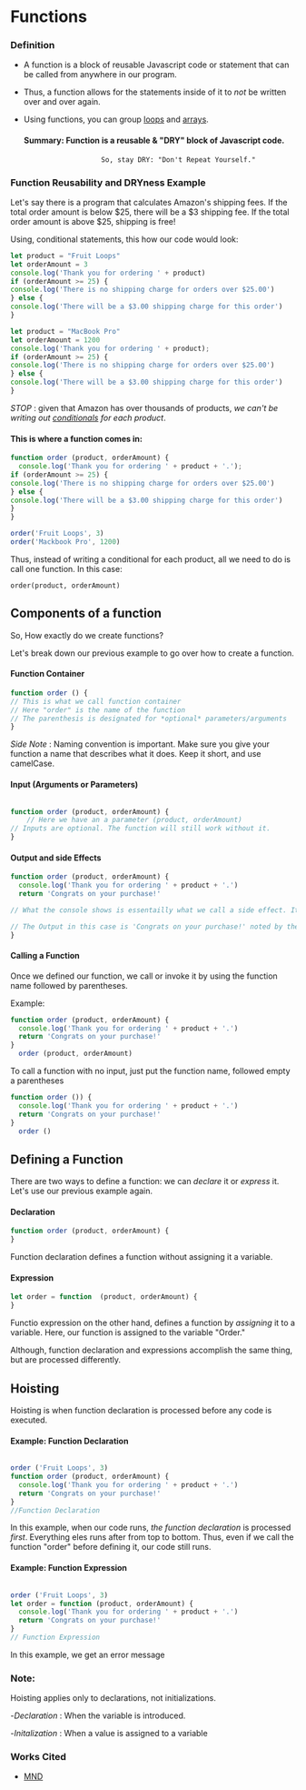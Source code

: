 # Functions

### Definition 
* A function is a block of reusable Javascript code or statement that can be called from anywhere in our program.

* Thus, a function allows for the statements inside of it to _not_ be written over and over again.

* Using functions, you can group [loops](loops.md) and [arrays](arrays.md).

    #### Summary: Function is a reusable & "DRY" block of Javascript code.
              
                         So, stay DRY: "Don't Repeat Yourself."


### Function Reusability and DRYness Example

Let's say there is a program that calculates Amazon's shipping fees.
If the total order amount is below $25, there will be a $3 shipping fee.
If the total order amount is above $25, shipping is free!

Using, conditional statements, this how our code would look:


``` js
let product = "Fruit Loops"
let orderAmount = 3
console.log('Thank you for ordering ' + product)
if (orderAmount >= 25) {
console.log('There is no shipping charge for orders over $25.00')
} else {
console.log('There will be a $3.00 shipping charge for this order')
}

let product = "MacBook Pro"
let orderAmount = 1200
console.log('Thank you for ordering ' + product);
if (orderAmount >= 25) {
console.log('There is no shipping charge for orders over $25.00')
} else {
console.log('There will be a $3.00 shipping charge for this order')
}

```

_STOP_ : given that Amazon has over thousands of products, _we can't be writing out [conditionals](conditionals.md) for each product_.

#### This is where a function comes in:

``` js
function order (product, orderAmount) {
  console.log('Thank you for ordering ' + product + '.');
if (orderAmount >= 25) {
console.log('There is no shipping charge for orders over $25.00')
} else {
console.log('There will be a $3.00 shipping charge for this order')
}
}

order('Fruit Loops', 3)
order('Mackbook Pro', 1200)

```

Thus, instead of writing a conditional for each product, all we need to do is call one function. In this case:

```order(product, orderAmount)```



## Components of a function

So, How exactly do we create functions?

Let's break down our previous example to go over how to create a function.

#### Function Container

```js
function order () {
// This is what we call function container
// Here "order" is the name of the function
// The parenthesis is designated for *optional* parameters/arguments
}

```

_Side Note_ : Naming convention is important. Make sure you give your function a name that describes what it does. Keep it short, and use camelCase.

#### Input (Arguments or Parameters)


```js

function order (product, orderAmount) {
    // Here we have an a parameter (product, orderAmount)
// Inputs are optional. The function will still work without it.
}

```

#### Output and side Effects

```js
function order (product, orderAmount) {
  console.log('Thank you for ordering ' + product + '.')
  return 'Congrats on your purchase!'

// What the console shows is essentailly what we call a side effect. It doesn't exist outside the function.

// The Output in this case is 'Congrats on your purchase!' noted by the keyword "return." It's what the function evaluates to.
}

```

#### Calling a Function

Once we defined our function, we call or invoke it by using the function name followed by parentheses.

Example:

``` js
function order (product, orderAmount) {
  console.log('Thank you for ordering ' + product + '.')
  return 'Congrats on your purchase!'
}
  order (product, orderAmount)
```

To call a function with no input, just put the function name, followed empty a parentheses

```js
function order ()) {
  console.log('Thank you for ordering ' + product + '.')
  return 'Congrats on your purchase!'
}
  order ()
```

## Defining a Function

 There are two ways to define a function: we can _declare_ it or _express_ it. 
 Let's use our previous example again.


#### Declaration

```js
function order (product, orderAmount) {
}
```
Function declaration defines a function without assigning it a variable.


#### Expression

```js
let order = function  (product, orderAmount) {
}
```
Functio expression on the other hand, defines a function by _assigning_ it to a variable. Here, our function is assigned to the variable "Order."


Although, function declaration and expressions accomplish the same thing, but are processed differently.



## Hoisting

Hoisting is when function declaration is processed before any code is executed.


#### Example: Function Declaration

```js

order ('Fruit Loops', 3)
function order (product, orderAmount) {
  console.log('Thank you for ordering ' + product + '.')
  return 'Congrats on your purchase!'
}
//Function Declaration
```
In this example, when our code runs, _the function declaration_ is processed *first*. Everything eles runs after from top to bottom. Thus, even if we call the function "order" before defining it, our code still runs.


#### Example: Function Expression

```js

order ('Fruit Loops', 3)
let order = function (product, orderAmount) {
  console.log('Thank you for ordering ' + product + '.')
  return 'Congrats on your purchase!'
}
// Function Expression
```
In this example, we get an error message


### Note: 
 Hoisting applies only to declarations, not initializations.


-_Declaration_ : When the variable is introduced.

-_Initalization_ : When a value is assigned to a variable


### Works Cited
- [MND](https://developer.mozilla.org/en-US/docs/Glossary/Hoisting)

